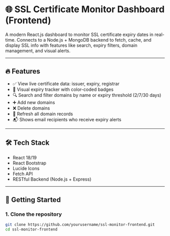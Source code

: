# 🌐 SSL Certificate Monitor Dashboard (Frontend)

A modern React.js dashboard to monitor SSL certificate expiry dates in real-time. Connects to a Node.js + MongoDB backend to fetch, cache, and display SSL info with features like search, expiry filters, domain management, and visual alerts.

---

## 🔥 Features

- ✅ View live certificate data: issuer, expiry, registrar
- 📅 Visual expiry tracker with color-coded badges
- 🔍 Search and filter domains by name or expiry threshold (2/7/30 days)
- ➕ Add new domains
- ❌ Delete domains
- 🔁 Refresh all domain records
- 📬 Shows email recipients who receive expiry alerts

---

## 🛠 Tech Stack

- React 18/19
- React Bootstrap
- Lucide Icons
- Fetch API
- RESTful Backend (Node.js + Express)

---

## 🚀 Getting Started

### 1. Clone the repository

```bash
git clone https://github.com/yourusername/ssl-monitor-frontend.git
cd ssl-monitor-frontend
